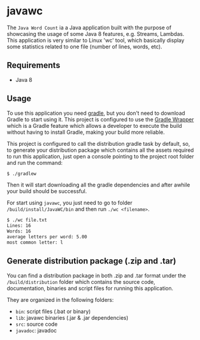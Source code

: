 # javawc

The `Java Word Count` ia a Java application built with the purpose of showcasing the usage of some Java 8 features, e.g. Streams, Lambdas. 
This application is very similar to Linux 'wc' tool, which basically display some statistics related to one file (number of lines, words, etc).

## Requirements
- Java 8

## Usage
To use this application you need [gradle](http://gradle.org/), but you don't need to download Gradle to start using it. 
This project is configured to use the [Gradle Wrapper](https://docs.gradle.org/current/userguide/gradle_wrapper.html) which is a
Gradle feature which allows a developer to execute the build without having to install Gradle, making your build more reliable.

This project is configured to call the distribution gradle task by default, so, to generate your distribution package which contains all the assets
required to run this application, just open a console pointing to the project root folder and run the command:

```bash
$ ./gradlew
```
Then it will start downloading all the gradle dependencies and after awhile your build should be successful.

For start using `javawc`, you just need to go to folder `/build/install/JavaWC/bin` and then run `./wc <filename>`.

```bash
$ ./wc file.txt
Lines: 16
Words: 16
average letters per word: 5.00
most common letter: l
```

## Generate distribution package (.zip and .tar)
You can find a distribution package in both .zip and .tar format under the `/build/distribution` folder
which contains the source code, documentation, binaries and script files for running this application.

They are organized in the following folders:
- `bin`: script files (.bat or binary)
- `lib`: javawc binaries (.jar & .jar dependencies)
- `src`: source code
- `javadoc`: javadoc



